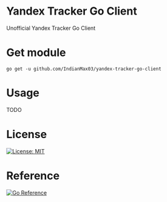# Yandex Tracker Go Client

Unofficial Yandex Tracker Go Client

# Get module

```
go get -u github.com/IndianMax03/yandex-tracker-go-client
```

# Usage

TODO

# License

[![License: MIT](https://img.shields.io/badge/License-MIT-red.svg)](https://opensource.org/licenses/MIT)

# Reference

[![Go Reference](https://pkg.go.dev/badge/badge/github.com/IndianMax03/yandex-tracker-go-client.svg)](https://pkg.go.dev/github.com/IndianMax03/yandex-tracker-go-client)
